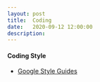 ```yaml
---
layout: post
title:  Coding
date:   2020-09-12 12:00:00
description: 
---
```



#### Coding Style
<ul>
    <li><a href="http://google.github.io/styleguide/" target="_blank">Google Style Guides</a></li>
</ul>